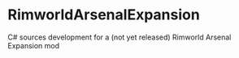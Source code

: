 # RimworldArsenalExpansion

C# sources development for a (not yet released) Rimworld Arsenal Expansion mod
